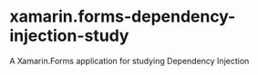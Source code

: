 # xamarin.forms-dependency-injection-study
A Xamarin.Forms application for studying Dependency Injection
